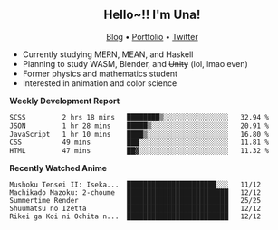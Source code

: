 <h2 align="center">
  Hello~!! I'm Una!
</h2>

<p align="center">
  <a href="https://anarchy.website/">Blog</a> &bull;
  <a href="https://una-ada.github.io/">Portfolio</a> &bull;
  <a href="https://twitter.com/xn__z7x">Twitter</a>
</p>

- Currently studying MERN, MEAN, and Haskell
- Planning to study WASM, Blender, and ~~Unity~~ (lol, lmao even)
- Former physics and mathematics student
- Interested in animation and color science

**Weekly Development Report**

<!--START_SECTION:waka-->

```txt
SCSS         2 hrs 18 mins   ████████▒░░░░░░░░░░░░░░░░   32.94 %
JSON         1 hr 28 mins    █████▒░░░░░░░░░░░░░░░░░░░   20.91 %
JavaScript   1 hr 10 mins    ████▒░░░░░░░░░░░░░░░░░░░░   16.80 %
CSS          49 mins         ███░░░░░░░░░░░░░░░░░░░░░░   11.81 %
HTML         47 mins         ██▓░░░░░░░░░░░░░░░░░░░░░░   11.32 %
```

<!--END_SECTION:waka-->

**Recently Watched Anime**

<!-- RECENT-ANIME:START -->

    Mushoku Tensei II: Iseka...  ██████████████████████░░░   11/12
    Machikado Mazoku: 2-choume   █████████████████████████   12/12
    Summertime Render            █████████████████████████   25/25
    Shuumatsu no Izetta          █████████████████████████   12/12
    Rikei ga Koi ni Ochita n...  █████████████████████████   12/12
<!-- RECENT-ANIME:END -->
